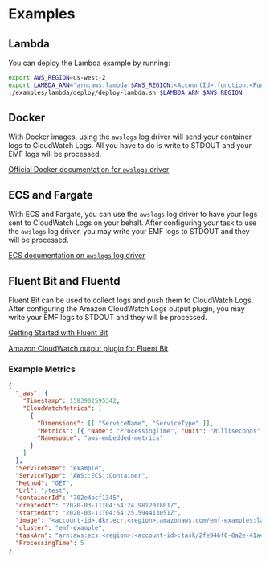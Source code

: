 # Examples

## Lambda

You can deploy the Lambda example by running:

```sh
export AWS_REGION=us-west-2
export LAMBDA_ARN="arn:aws:lambda:$AWS_REGION:<AccountId>:function:<FunctionName>"
./examples/lambda/deploy/deploy-lambda.sh $LAMBDA_ARN $AWS_REGION
```

## Docker

With Docker images, using the `awslogs` log driver will send your container logs to CloudWatch Logs. All you have to do is write to STDOUT and your EMF logs will be processed.

[Official Docker documentation for `awslogs` driver](https://docs.docker.com/config/containers/logging/awslogs/)

## ECS and Fargate

With ECS and Fargate, you can use the `awslogs` log driver to have your logs sent to CloudWatch Logs on your behalf. After configuring your task to use the `awslogs` log driver, you may write your EMF logs to STDOUT and they will be processed.

[ECS documentation on `awslogs` log driver](https://docs.aws.amazon.com/AmazonECS/latest/developerguide/using_awslogs.html)

## Fluent Bit and Fluentd

Fluent Bit can be used to collect logs and push them to CloudWatch Logs. After configuring the Amazon CloudWatch Logs output plugin, you may write your EMF logs to STDOUT and they will be processed.

[Getting Started with Fluent Bit](https://docs.fluentbit.io/manual/installation/getting-started-with-fluent-bit)

[Amazon CloudWatch output plugin for Fluent Bit](https://docs.fluentbit.io/manual/pipeline/outputs/cloudwatch)

### Example Metrics

```json
{
  "_aws": {
    "Timestamp": 1583902595342,
    "CloudWatchMetrics": [
      {
        "Dimensions": [[ "ServiceName", "ServiceType" ]],
        "Metrics": [{ "Name": "ProcessingTime", "Unit": "Milliseconds" }],
        "Namespace": "aws-embedded-metrics"
      }
    ]
  },
  "ServiceName": "example",
  "ServiceType": "AWS::ECS::Container",
  "Method": "GET",
  "Url": "/test",
  "containerId": "702e4bcf1345",
  "createdAt": "2020-03-11T04:54:24.981207801Z",
  "startedAt": "2020-03-11T04:54:25.594413051Z",
  "image": "<account-id>.dkr.ecr.<region>.amazonaws.com/emf-examples:latest",
  "cluster": "emf-example",
  "taskArn": "arn:aws:ecs:<region>:<account-id>:task/2fe946f6-8a2e-41a4-8fec-c4983bad8f74",
  "ProcessingTime": 5
}
```
